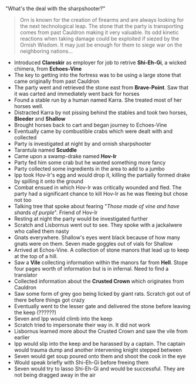  "What's the deal with the sharpshooter?"
> Orn is known for the creation of firearms and are always looking for the next technological leap. The stone that the party is transporting comes from past Cauldron making it very valuable. Its odd kinetic reactions when taking damage could be exploited if siezed by the Ornish Wisdom. It may just be enough for them to siege war on the neighboring nations... 

- Introduced **Clareskir** as employer for job to retrive **Shi-Eh-Gi**, a wicked chimera, from **Echoes-Vine**
- The key to getting into the fortress was to be using a large stone that came originally from past Cauldron
- The party went and retrieved the stone east from **Brave-Point**. Saw that it was carted and immediately went back for horses
- Found a stable run by a human named Karra. She treated most of her horses well. 
- Distracted Karra by not pissing behind the stables and took two horses, **Bleeder** and **Shallow**
- Brought horses back to cart and began journey to Echoes-Vine
- Eventually came by combustible crabs which were dealt with and collected 
- Party is investigated at night by and ornish sharpshooter
- Tarantula named **Scuddle**
- Came upon a swamp-drake named **Hov-Ir**
- Party fed him some crab but he wanted something more fancy 
- Party collected some ingredients in the area to add to a jumbo
- Ipp took Hov-Ir's egg and would drop it, killing the partially formed drake by spilling it onto the ground
- Combat ensued in which Hov-Ir was critically wounded and fled. The party had a significant chance to kill Hov-Ir as he was fleeing but chose not too 
- Talking tree that spoke about fearing "*Those made of vine and have shards of purple*". Friend of Hov-Ir
- Resting at night the party would be investigated further
- Scratch and Lisbornus went out to see. They spoke with a jackalwere who called them nasty 
- Gnats everywhere. Shallow's eyes went black because of how many gnats were on them. Seven made goggles out of vials for Shallow 
- Arrived at Echos-Vine. A collection of stone manors that lead up to keep at the top of a hill. 
- Saw a **Vile** collecting information within the manors far from **Hell**. Stope four pages worth of information but is in infernal. Need to find a translator 
- Collected information about the **Crusted Crown** which originates from Cauldron
- Saw some form of grey goo being licked by giant rats. Scratch got out of there before things got crazy 
- Eventually went to the lesser gate and delivered the stone before leaving the keep (??????)
- Seven and Ipp would climb into the keep 
- Scratch tried to impersonate their way in. It did not work 
- Lisbornus learned more about the Crusted Crown and saw the vile from earlier 
- Ipp would slip into the keep and be harassed by a captain. The captain would trauma dump and another intervening knight stepped between 
- Seven would get soup poured onto them and shoot the cook in the eye
- Would speak briefly with Shi-Eh-Gi before freeing them 
- Seven would try to lasso Shi-Eh-Gi and would be successful. They are not being dragged away in the air 